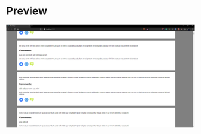 # Preview

![](https://github.com/yakothari25/MobileTechnology/blob/master/Assignment5%20React%20Json/Assign5.PNG)